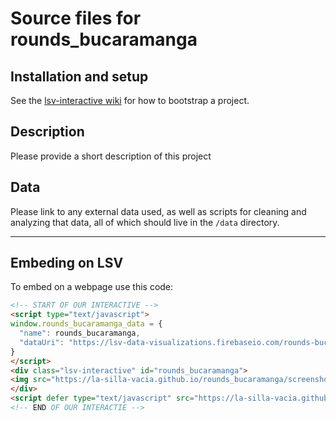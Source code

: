Source files for rounds_bucaramanga
=====

## Installation and setup

See the [lsv-interactive wiki](https://github.com/La-Silla-Vacia/lsv-interactive/wiki) for how to bootstrap a project.

## Description

Please provide a short description of this project

## Data
Please link to any external data used, as well as scripts for cleaning and analyzing that data, all of which should live in the `/data` directory.

---

## Embeding on LSV
To embed on a webpage use this code:
```html
<!-- START OF OUR INTERACTIVE -->
<script type="text/javascript">
window.rounds_bucaramanga_data = {
  "name": rounds_bucaramanga,
  "dataUri": "https://lsv-data-visualizations.firebaseio.com/rounds-bucaramanga.json"
}
</script>
<div class="lsv-interactive" id="rounds_bucaramanga">
<img src="https://la-silla-vacia.github.io/rounds_bucaramanga/screenshot.png" class="screenshot" style="width:100%;">
</div>
<script defer type="text/javascript" src="https://la-silla-vacia.github.io/rounds_bucaramanga/script.js"></script>
<!-- END OF OUR INTERACTIE -->
```